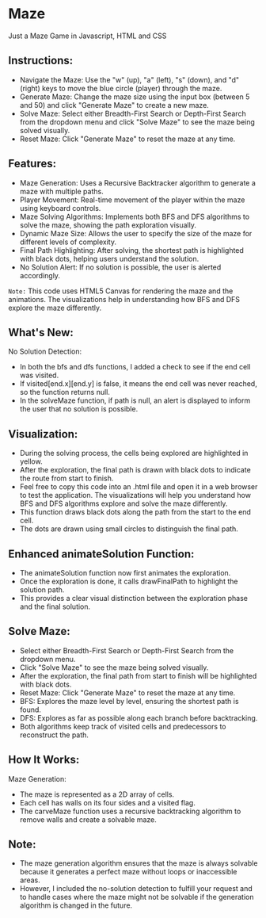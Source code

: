 # Maze
Just a Maze Game in Javascript, HTML and CSS


## Instructions:
- Navigate the Maze: Use the "w" (up), "a" (left), "s" (down), and "d" (right) keys to move the blue circle (player) through the maze.
- Generate Maze: Change the maze size using the input box (between 5 and 50) and click "Generate Maze" to create a new maze.
- Solve Maze: Select either Breadth-First Search or Depth-First Search from the dropdown menu and click "Solve Maze" to see the maze being solved visually.
- Reset Maze: Click "Generate Maze" to reset the maze at any time.

## Features:
- Maze Generation: Uses a Recursive Backtracker algorithm to generate a maze with multiple paths.
- Player Movement: Real-time movement of the player within the maze using keyboard controls.
- Maze Solving Algorithms: Implements both BFS and DFS algorithms to solve the maze, showing the path exploration visually.
- Dynamic Maze Size: Allows the user to specify the size of the maze for different levels of complexity.
- Final Path Highlighting: After solving, the shortest path is highlighted with black dots, helping users understand the solution.
- No Solution Alert: If no solution is possible, the user is alerted accordingly.

`Note:` This code uses HTML5 Canvas for rendering the maze and the animations. The visualizations help in understanding how BFS and DFS explore the maze differently.

## What's New:
No Solution Detection:

- In both the bfs and dfs functions, I added a check to see if the end cell was visited.
- If visited[end.x][end.y] is false, it means the end cell was never reached, so the function returns null.
- In the solveMaze function, if path is null, an alert is displayed to inform the user that no solution is possible.

## Visualization:
- During the solving process, the cells being explored are highlighted in yellow.
- After the exploration, the final path is drawn with black dots to indicate the route from start to finish.
- Feel free to copy this code into an .html file and open it in a web browser to test the application. The visualizations will help you understand how BFS and DFS algorithms explore and solve the maze differently.
- This function draws black dots along the path from the start to the end cell.
- The dots are drawn using small circles to distinguish the final path.


## Enhanced animateSolution Function:
- The animateSolution function now first animates the exploration.
- Once the exploration is done, it calls drawFinalPath to highlight the solution path.
- This provides a clear visual distinction between the exploration phase and the final solution.

## Solve Maze:
- Select either Breadth-First Search or Depth-First Search from the dropdown menu.
- Click "Solve Maze" to see the maze being solved visually.
- After the exploration, the final path from start to finish will be highlighted with black dots.
- Reset Maze: Click "Generate Maze" to reset the maze at any time.
- BFS: Explores the maze level by level, ensuring the shortest path is found.
- DFS: Explores as far as possible along each branch before backtracking.
- Both algorithms keep track of visited cells and predecessors to reconstruct the path.

## How It Works:
Maze Generation:
- The maze is represented as a 2D array of cells.
- Each cell has walls on its four sides and a visited flag.
- The carveMaze function uses a recursive backtracking algorithm to remove walls and create a solvable maze.


## Note:
- The maze generation algorithm ensures that the maze is always solvable because it generates a perfect maze without loops or inaccessible areas.
- However, I included the no-solution detection to fulfill your request and to handle cases where the maze might not be solvable if the generation algorithm is changed in the future.
